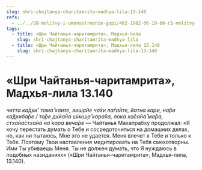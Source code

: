 ```yaml
---
slug: shri-chajtanya-charitamrita-madhya-lila-13-140
refs:
  - ../../28-molitvy-i-umonastroenie-gopi/482-1982-06-19-b6-c1-molitvy-gopi-v-razluke-raznoobraznye-smysly-stiha-tava-kathamritam.md
tags:
  - title: «Шри Чайтанья-чаритамрита», Мадхья-лила
    slug: shri-chajtanya-charitamrita-madhya-lila
  - title: «Шри Чайтанья-чаритамрита», Мадхья-лила 13.140
    slug: shri-chajtanya-charitamrita-madhya-lila-13-140
---
```


# «Шри Чайтанья-чаритамрита», Мадхья-лила 13.140

*читта ка̄д̣хи’ тома̄ хаите, виш̣айе ча̄хи ла̄га̄ите, йатна кари, на̄ри ка̄д̣хиба̄ре / та̄ре дхйа̄на ш́икш̣а̄ кара̄ха, лока ха̄са̄н̃а̄ ма̄ра, стха̄на̄стха̄на на̄ кара вича̄ре* — Чайтанья Махапрабху продолжал: «Я хочу перестать думать о Тебе и сосредоточиться на домашних делах, но, как ни пытаюсь, Мне это не удается. Меня влечет к Тебе и только к Тебе. Поэтому Твои наставления медитировать на Тебя смехотворны. Ими Ты убиваешь Меня. Ты не должен думать, что Я нуждаюсь в подобных назиданиях» («Шри Чайтанья-чаритамрита», Мадхья-лила, 13.140).


